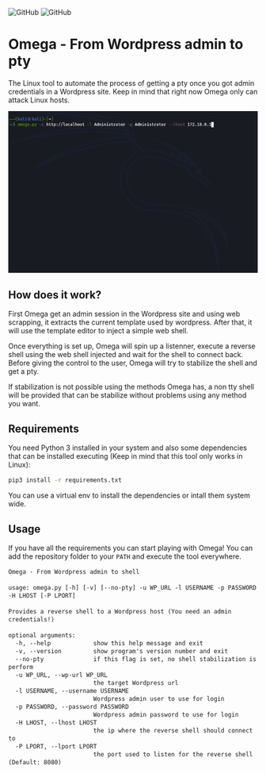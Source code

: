 <img alt="GitHub" src="https://img.shields.io/badge/version-v1.2-blue"> <img alt="GitHub" src="https://img.shields.io/github/license/anthares101/omega">

# Omega - From Wordpress admin to pty

The Linux tool to automate the process of getting a pty once you got admin credentials in a Wordpress site. Keep in mind that right now Omega only can attack Linux hosts.

![Omega getting a shell to a Wordpress host](assets/demo.gif)

## How does it work?

First Omega get an admin session in the Wordpress site and using web scrapping, it extracts the current template used by wordpress. After that, it will use the template editor to inject a simple web shell.

Once everything is set up, Omega will spin up a listenner, execute a reverse shell using the web shell injected and wait for the shell to connect back. Before giving the control to the user, Omega will try to stabilize the shell and get a pty.

If stabilization is not possible using the methods Omega has, a non tty shell will be provided that can be stabilize without problems using any method you want.

## Requirements

You need Python 3 installed in your system and also some dependencies that can be installed executing (Keep in mind that this tool only works in Linux):

```bash
pip3 install -r requirements.txt
```

You can use a virtual env to install the dependencies or intall them system wide.

## Usage

If you have all the requirements you can start playing with Omega! You can add the repository folder to your `PATH` and execute the tool everywhere.

```
Omega - From Wordpress admin to shell

usage: omega.py [-h] [-v] [--no-pty] -u WP_URL -l USERNAME -p PASSWORD -H LHOST [-P LPORT]

Provides a reverse shell to a Wordpress host (You need an admin credentials!)

optional arguments:
  -h, --help            show this help message and exit
  -v, --version         show program's version number and exit
  --no-pty              if this flag is set, no shell stabilization is perform
  -u WP_URL, --wp-url WP_URL
                        the target Wordpress url
  -l USERNAME, --username USERNAME
                        Wordpress admin user to use for login
  -p PASSWORD, --password PASSWORD
                        Wordpress admin password to use for login
  -H LHOST, --lhost LHOST
                        the ip where the reverse shell should connect to
  -P LPORT, --lport LPORT
                        the port used to listen for the reverse shell (Default: 8080)
```
